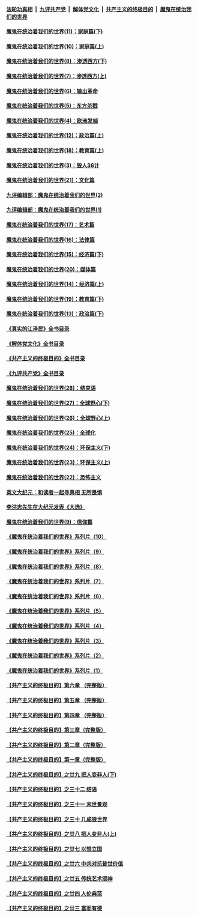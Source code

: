 ####  [法轮功真相](../../../../basic/blob/master/README.md?t=12182231) &nbsp;|&nbsp; [九评共产党](../../../../9ping.md/blob/master/README.md?t=12182231) &nbsp;|&nbsp; [解体党文化](../../../../jtdwh.md/blob/master/README.md?t=12182231)  &nbsp;|&nbsp; [共产主义的终极目的](../../../../gczydzjmd.md/blob/master/README.md?t=12182231) &nbsp;|&nbsp; [魔鬼在统治我们的世界](../../../../mgztzwmdsj.md/blob/master/README.md?t=12182231) 

#### [魔鬼在统治着我们的世界(11)：家庭篇(下)](../pages/nsc422/n10440961.md?t=12182231) 

#### [魔鬼在统治着我们的世界(10)：家庭篇(上)](../pages/nsc422/n10435448.md?t=12182231) 

#### [魔鬼在统治着我们的世界(8)：渗透西方(下)](../pages/nsc422/n10429603.md?t=12182231) 

#### [魔鬼在统治着我们的世界(7)：渗透西方(上)](../pages/nsc422/n10426013.md?t=12182231) 

#### [魔鬼在统治着我们的世界(6)：输出革命](../pages/nsc422/n10421536.md?t=12182231) 

#### [魔鬼在统治着我们的世界(5)：东方杀戮](../pages/nsc422/n10417707.md?t=12182231) 

#### [魔鬼在统治着我们的世界(4)：欧洲发端](../pages/nsc422/n10414890.md?t=12182231) 

#### [魔鬼在统治着我们的世界(12)：政治篇(上)](../pages/nsc422/n10444576.md?t=12182231) 

#### [魔鬼在统治着我们的世界(18)：教育篇(上)](../pages/nsc422/n10526970.md?t=12182231) 

#### [魔鬼在统治着我们的世界(3)：毁人36计](../pages/nsc422/n10411583.md?t=12182231) 

#### [魔鬼在统治着我们的世界(21)：文化篇](../pages/nsc422/n10597706.md?t=12182231) 

#### [九评编辑部：魔鬼在统治着我们的世界(2)](../pages/nsc422/n10410036.md?t=12182231) 

#### [九评编辑部：魔鬼在统治着我们的世界(1)](../pages/nsc422/n10406825.md?t=12182231) 

#### [魔鬼在统治着我们的世界(17)：艺术篇](../pages/nsc422/n10499093.md?t=12182231) 

#### [魔鬼在统治着我们的世界(16)：法律篇](../pages/nsc422/n10485969.md?t=12182231) 

#### [魔鬼在统治着我们的世界(15)：经济篇(下)](../pages/nsc422/n10469975.md?t=12182231) 

#### [魔鬼在统治着我们的世界(20)：媒体篇](../pages/nsc422/n10586579.md?t=12182231) 

#### [魔鬼在统治着我们的世界(14)：经济篇(上)](../pages/nsc422/n10457370.md?t=12182231) 

#### [魔鬼在统治着我们的世界(19)：教育篇(下)](../pages/nsc422/n10564808.md?t=12182231) 

#### [魔鬼在统治着我们的世界(13)：政治篇(下)](../pages/nsc422/n10448270.md?t=12182231) 

#### [《真实的江泽民》全书目录](../pages/nsc422/n13721399.md?t=12182231) 

#### [《解体党文化》全书目录](../pages/nsc422/n13721157.md?t=12182231) 

#### [《共产主义的终极目的》全书目录](../pages/nsc422/n13721048.md?t=12182231) 

#### [《九评共产党》全书目录](../pages/nsc422/n13708085.md?t=12182231) 

#### [魔鬼在统治着我们的世界(28)：结束语](../pages/nsc422/n10936246.md?t=12182231) 

#### [魔鬼在统治着我们的世界(27)：全球野心(下)](../pages/nsc422/n10928319.md?t=12182231) 

#### [魔鬼在统治着我们的世界(26)：全球野心(上)](../pages/nsc422/n10900318.md?t=12182231) 

#### [魔鬼在统治着我们的世界(25)：全球化](../pages/nsc422/n10788205.md?t=12182231) 

#### [魔鬼在统治着我们的世界(24)：环保主义(下)](../pages/nsc422/n10695307.md?t=12182231) 

#### [魔鬼在统治着我们的世界(23)：环保主义(上)](../pages/nsc422/n10688613.md?t=12182231) 

#### [魔鬼在统治着我们的世界(22)：恐怖主义](../pages/nsc422/n10614727.md?t=12182231) 

#### [英文大纪元：和读者一起寻真相 无所畏惧](../pages/nsc422/n12542027.md?t=12182231) 

#### [李洪志先生在大纪元发表《大选》](../pages/nsc422/n12534746.md?t=12182231) 

#### [魔鬼在统治着我们的世界(9)：信仰篇](../pages/nsc422/n10432159.md?t=12182231) 

#### [《魔鬼在统治着我们的世界》系列片（10）](../pages/nsc422/n12292670.md?t=12182231) 

#### [《魔鬼在统治着我们的世界》系列片（9）](../pages/nsc422/n12290859.md?t=12182231) 

#### [《魔鬼在统治着我们的世界》系列片（8）](../pages/nsc422/n12287445.md?t=12182231) 

#### [《魔鬼在统治着我们的世界》系列片（7）](../pages/nsc422/n12283425.md?t=12182231) 

#### [《魔鬼在统治着我们的世界》系列片（6）](../pages/nsc422/n12282314.md?t=12182231) 

#### [《魔鬼在统治着我们的世界》系列片（5）](../pages/nsc422/n12281419.md?t=12182231) 

#### [《魔鬼在统治着我们的世界》系列片（4）](../pages/nsc422/n12274024.md?t=12182231) 

#### [《魔鬼在统治着我们的世界》系列片（3）](../pages/nsc422/n12271322.md?t=12182231) 

#### [《魔鬼在统治着我们的世界》系列片（2）](../pages/nsc422/n12269049.md?t=12182231) 

#### [《魔鬼在统治着我们的世界》系列片（1）](../pages/nsc422/n12267575.md?t=12182231) 

#### [【共产主义的终极目的】第六章 （完整版）](../pages/nsc422/n11428913.md?t=12182231) 

#### [【共产主义的终极目的】第五章 （完整版）](../pages/nsc422/n11428912.md?t=12182231) 

#### [【共产主义的终极目的】第四章 （完整版）](../pages/nsc422/n11428907.md?t=12182231) 

#### [【共产主义的终极目的】第三章（完整版）](../pages/nsc422/n11428848.md?t=12182231) 

#### [【共产主义的终极目的】第二章（完整版）](../pages/nsc422/n11428831.md?t=12182231) 

#### [【共产主义的终极目的】第一章（完整版）](../pages/nsc422/n11417651.md?t=12182231) 

#### [【共产主义的终极目的】之廿九 把人变非人(下)](../pages/nsc422/n11344140.md?t=12182231) 

#### [【共产主义的终极目的】之三十二 结语](../pages/nsc422/n11360535.md?t=12182231) 

#### [【共产主义的终极目的】之三十一 末世景观](../pages/nsc422/n11351129.md?t=12182231) 

#### [【共产主义的终极目的】之三十 几成狼世界](../pages/nsc422/n11348280.md?t=12182231) 

#### [【共产主义的终极目的】之廿八 把人变非人(上)](../pages/nsc422/n11340492.md?t=12182231) 

#### [【共产主义的终极目的】之廿七 以恨立国](../pages/nsc422/n11336944.md?t=12182231) 

#### [【共产主义的终极目的】之廿六 中共对抗普世价值](../pages/nsc422/n11324785.md?t=12182231) 

#### [【共产主义的终极目的】之廿五 传统艺术颂神](../pages/nsc422/n11296396.md?t=12182231) 

#### [【共产主义的终极目的】之廿四 人伦典范](../pages/nsc422/n11296397.md?t=12182231) 

#### [【共产主义的终极目的】之廿三 富而有德](../pages/nsc422/n11283598.md?t=12182231) 

